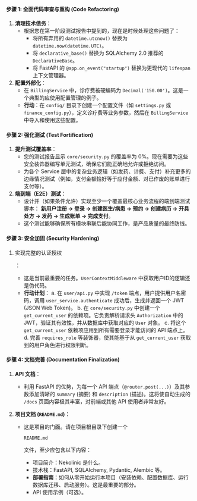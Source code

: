 #### **步骤 1: 全面代码审查与重构 (Code Refactoring)**

1. **清理技术债务**：
   - 根据您在第一阶段测试报告中提到的，现在是时候处理这些问题了：
     - 将所有弃用的 `datetime.utcnow()` 替换为 `datetime.now(datetime.UTC)`。
     - 将 `declarative_base()` 替换为 SQLAlchemy 2.0 推荐的 `DeclarativeBase`。
     - 将 FastAPI 的 `@app.on_event("startup")` 替换为更现代的 `lifespan` 上下文管理器。
2. **配置外部化**：
   - 在 `BillingService` 中，诊疗费被硬编码为 `Decimal('150.00')`。这是一个典型的应使用配置管理的例子。
   - **行动**：在 `config/` 目录下创建一个配置文件（如 `settings.py` 或 `finance_config.py`），定义诊疗费等业务参数，然后在 `BillingService` 中导入和使用这些配置。

#### **步骤 2: 强化测试 (Test Fortification)**

1. **提升测试覆盖率**：
   - 您的测试报告显示 `core/security.py` 的覆盖率为 0%。现在需要为这些安全装饰器编写单元测试，确保它们能正确地允许或拒绝访问。
   - 为各个 Service 层中的复杂业务逻辑（如发药、计费、支付）补充更多的边缘情况测试（例如，支付金额恰好等于应付金额、对已作废的账单进行支付等）。
2. **端到端（E2E）测试**：
   - 设计并（如果条件允许）实现至少一个覆盖最核心业务流程的端到端测试脚本： **新用户注册 -> 登录 -> 创建医生/病患 -> 预约 -> 创建病历 -> 开具处方 -> 发药 -> 生成账单 -> 完成支付**。
   - 这个测试能够确保所有模块串联后能协同工作，是产品质量的最终防线。

#### **步骤 3: 安全加固 (Security Hardening)**

1. 实现完整的认证授权

   ：

   - 这是当前最重要的任务。`UserContextMiddleware` 中获取用户ID的逻辑还是伪代码。
   - **行动计划**： a. 在 `user/api.py` 中实现 `/token` 端点，用户提供用户名密码，调用 `user_service.authenticate` 成功后，生成并返回一个 JWT (JSON Web Token)。 b. 在 `core/security.py` 中创建一个 `get_current_user` 的依赖项。它负责解析请求头 `Authorization` 中的 JWT，验证其有效性，并从数据库中获取对应的 `User` 对象。 c. 将这个 `get_current_user` 依赖项应用到所有需要登录才能访问的 API 端点上。 d. 完善 `requires_role` 等装饰器，使其能基于从 `get_current_user` 获取到的用户角色进行权限判断。

#### **步骤 4: 文档完善 (Documentation Finalization)**

1. **API 文档**：

   - 利用 FastAPI 的优势，为每一个 API 端点（`@router.post(...)`）及其参数添加清晰的 `summary` (摘要) 和 `description` (描述)。这将使自动生成的 `/docs` 页面内容极其丰富，对前端或其他 API 使用者非常友好。

2. **项目文档 (`README.md`)**：

   - 这是项目的门面。请在项目根目录下创建一个 

     ```
     README.md
     ```

      文件，至少应包含以下内容：

     - 项目简介：Nekolinic 是什么。
     - 技术栈：FastAPI, SQLAlchemy, Pydantic, Alembic 等。
     - **部署指南**：如何从零开始运行本项目（安装依赖、配置数据库、运行数据库迁移、启动服务）。这是最重要的部分。
     - API 使用示例（可选）。